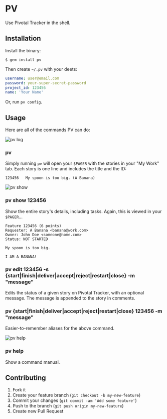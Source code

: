 # PV

Use Pivotal Tracker in the shell.

## Installation

Install the binary:

    $ gem install pv

Then create `~/.pv` with your deets:

```yaml
username: user@email.com
password: your-super-secret-password
project_id: 123456
name: 'Your Name'
```

Or, run `pv config`.

## Usage

Here are all of the commands PV can do:

![pv log](http://i.imgur.com/JJKDu.png)
### pv

Simply running `pv` will open your `$PAGER` with the stories
in your "My Work" tab. Each story is one line and includes the 
title and the ID:

    123456   My spoon is too big. (A Banana)

![pv show](http://i.imgur.com/hIKrs.png)
### pv show 123456

Show the entire story's details, including tasks. Again, this is
viewed in your `$PAGER`...

    Feature 123456 (6 points)
    Requester: A Banana <banana@work.com>
    Owner: John Doe <someone@home.com>
    Status: NOT STARTED

    My spoon is too big.

    I AM A BANANA!

### pv edit 123456 -s {start|finish|deliver|accept|reject|restart|close} -m "message"

Edits the status of a given story on Pivotal Tracker, with an optional message. The
message is appended to the story in comments.

### pv {start|finish|deliver|accept|reject|restart|close} 123456 -m "message"

Easier-to-remember aliases for the above command.

![pv help](http://i.imgur.com/RxzuQ.png)
### pv help

Show a command manual.

## Contributing

1. Fork it
2. Create your feature branch (`git checkout -b my-new-feature`)
3. Commit your changes (`git commit -am 'Add some feature'`)
4. Push to the branch (`git push origin my-new-feature`)
5. Create new Pull Request
